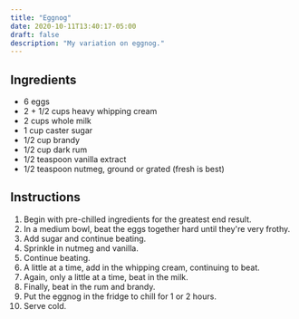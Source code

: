 ```yaml
---
title: "Eggnog"
date: 2020-10-11T13:40:17-05:00
draft: false
description: "My variation on eggnog."
---
```


## Ingredients

-   6 eggs
-   2 + 1/2 cups heavy whipping cream
-   2 cups whole milk
-   1 cup caster sugar
-   1/2 cup brandy
-   1/2 cup dark rum
-   1/2 teaspoon vanilla extract
-   1/2 teaspoon nutmeg, ground or grated (fresh is best)

## Instructions

1. Begin with pre-chilled ingredients for the greatest end result.
2. In a medium bowl, beat the eggs together hard until they're very frothy.
3. Add sugar and continue beating.
4. Sprinkle in nutmeg and vanilla.
5. Continue beating.
6. A little at a time, add in the whipping cream, continuing to beat.
7. Again, only a little at a time, beat in the milk.
8. Finally, beat in the rum and brandy.
9. Put the eggnog in the fridge to chill for 1 or 2 hours.
10. Serve cold.
